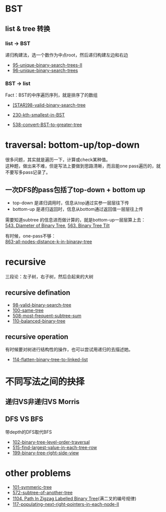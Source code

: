 # BST
## list & tree 转换
### list -> BST
递归构建法，选一个数作为中点root，然后递归构建左边和右边
- [95-unique-binary-search-trees-II](./95-unique-binary-search-trees-II.md)
- [96-unique-binary-search-trees](./96-unique-binary-search-trees.md)

### BST -> list
Fact：BST的中序遍历序列，就是排序了的数组
- [[STAR]98-valid-binary-search-tree](./98-valid-binary-search-tree.md)
- [230-kth-smallest-in-BST](./230-kth-smallest-in-BST.md)

- [538-convert-BST-to-greater-tree](./538-convert-BST-to-greater-tree.md
)
# traversal: bottom-up/top-down
很多问题，其实就是遍历一下，计算或check某种值。  
这种题，做出来不难，但是写法上要做到思路清晰，而且能one pass遍历的，就不要写多pass记录了。  

## 一次DFS的pass包括了top-down + bottom up
- top-down 是递归调用时，信息从top通过实参一层层往下传
- bottom-up 是递归返回时，信息从bottom通过返回值一层层往上传
  
需要知道subtree 的信息进而做计算的，就是bottom-up一层层算上去：  
[543. Diameter of Binary Tree](https://leetcode.com/problems/diameter-of-binary-tree/), [563. Binary Tree Tilt](https://leetcode.com/problems/all-nodes-distance-k-in-binary-tree/)

有时候，one-pass不够：  
[863-all-nodes-distance-k-in-binaray-tree](./863-all-nodes-distance-k-in-binaray-tree.md)

#  recursive 
三段论：左子树，右子树，然后合起来的大树
## recursive defination
- [98-valid-binary-search-tree](./98-valid-binary-search-tree.md)
- [100-same-tree](./100-same-tree.md)
- [508-most-frequent-subtree-sum](./508-most-frequent-subtree-sum)
- [110-balanced-binary-tree](./110-balanced-binary-tree.md)
## recursive operation
有时候要对树进行结构性的操作，也可以尝试用递归的去描述她。
- [114-flatten-binary-tree-to-linked-list](./114-flatten-binary-tree-to-linked-list.md)

# 不同写法之间的抉择
## 递归VS非递归VS Morris
## DFS VS BFS
带depth的DFS取代BFS
- [102-binary-tree-level-order-traversal](./102-binary-tree-level-order-traversal.md)
- [515-find-largest-value-in-each-tree-row](./515-find-largest-value-in-each-tree-row.md)
- [199-binary-tree-right-side-view](./199-binary-tree-right-side-view.md)
# other problems
- [101-symmeric-tree](./101-symmeric-tree.md)
- [572-subtree-of-another-tree](./572-subtree-of-another-tree.md)
- [1104. Path In Zigzag Labelled Binary Tree](https://leetcode.com/problems/path-in-zigzag-labelled-binary-tree/)(满二叉的编号规律)
- [117-populating-next-right-pointers-in-each-node-II](./117-populating-next-right-pointers-in-each-node-II)